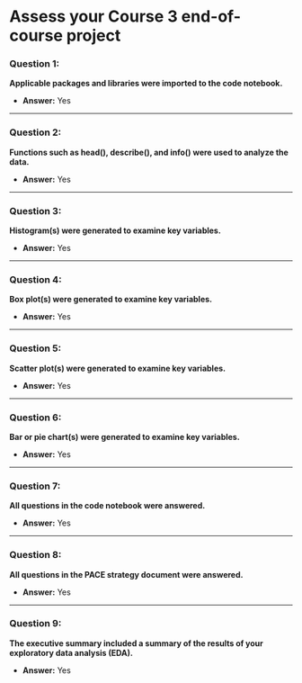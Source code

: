 # Assess your Course 3 end-of-course project


### Question 1:
**Applicable packages and libraries were imported to the code notebook.**

- **Answer:** Yes

---

### Question 2:
**Functions such as head(), describe(), and info() were used to analyze the data.**

- **Answer:** Yes

---

### Question 3:
**Histogram(s) were generated to examine key variables.**

- **Answer:** Yes

---

### Question 4:
**Box plot(s) were generated to examine key variables.**

- **Answer:** Yes

---

### Question 5:
**Scatter plot(s) were generated to examine key variables.**

- **Answer:** Yes

---

### Question 6:
**Bar or pie chart(s) were generated to examine key variables.**

- **Answer:** Yes

---

### Question 7:
**All questions in the code notebook were answered.**

- **Answer:** Yes

---

### Question 8:
**All questions in the PACE strategy document were answered.**

- **Answer:** Yes

---

### Question 9:
**The executive summary included a summary of the results of your exploratory data analysis (EDA).**

- **Answer:** Yes
